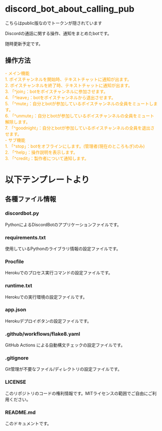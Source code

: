 # discord_bot_about_calling_pub

こちらはpublic版なのでトークンが隠されています

Discordの通話に関する操作、通知をまとめたbotです。

随時更新予定です。

## 操作方法

<span style="color: orange; ">
- メイン機能<br>
1. ボイスチャンネルを開始時、テキストチャットに通知が出ます。<br>
2. ボイスチャンネルを終了時、テキストチャットに通知が出ます。  <br>
3. 「^join」：botをボイスチャンネルに参加させます。<br>
4. 「^leave」：botをボイスチャンネルから退出させます。<br>
5. 「^mute」：自分とbotが参加しているボイスチャンネルの全員をミュートします。<br>
6. 「^unmute」：自分とbotが参加しているボイスチャンネルの全員をミュート解除します。<br>
7. 「^goodnight」：自分とbotが参加しているボイスチャンネルの全員を退出させます。<br>
- サブ機能  <br>
1. 「^stop」：botをオフラインにします。(管理者(現在のところもぎ)のみ)  <br>
2. 「^help」：操作説明を表示します。  <br>
3. 「^credit」：製作者について通知します。<br>
</span>  

# 以下テンプレートより

## 各種ファイル情報

### discordbot.py
PythonによるDiscordBotのアプリケーションファイルです。

### requirements.txt
使用しているPythonのライブラリ情報の設定ファイルです。

### Procfile
Herokuでのプロセス実行コマンドの設定ファイルです。

### runtime.txt
Herokuでの実行環境の設定ファイルです。

### app.json
Herokuデプロイボタンの設定ファイルです。

### .github/workflows/flake8.yaml
GitHub Actions による自動構文チェックの設定ファイルです。

### .gitignore
Git管理が不要なファイル/ディレクトリの設定ファイルです。

### LICENSE
このリポジトリのコードの権利情報です。MITライセンスの範囲でご自由にご利用ください。

### README.md
このドキュメントです。
